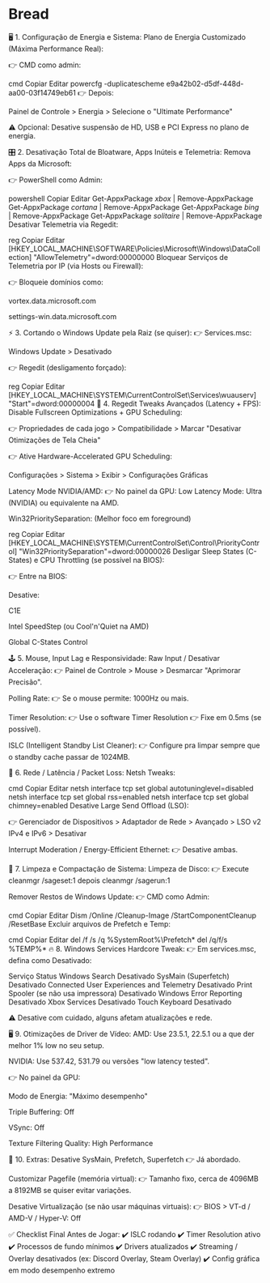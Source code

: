 # Bread
🖥️ 1. Configuração de Energia e Sistema:
Plano de Energia Customizado (Máxima Performance Real):

👉 CMD como admin:

cmd
Copiar
Editar
powercfg -duplicatescheme e9a42b02-d5df-448d-aa00-03f14749eb61
👉 Depois:

Painel de Controle > Energia > Selecione o "Ultimate Performance"

⚠️ Opcional: Desative suspensão de HD, USB e PCI Express no plano de energia.

🎛️ 2. Desativação Total de Bloatware, Apps Inúteis e Telemetria:
Remova Apps da Microsoft:

👉 PowerShell como Admin:

powershell
Copiar
Editar
Get-AppxPackage *xbox* | Remove-AppxPackage
Get-AppxPackage *cortana* | Remove-AppxPackage
Get-AppxPackage *bing* | Remove-AppxPackage
Get-AppxPackage *solitaire* | Remove-AppxPackage
Desativar Telemetria via Regedit:

reg
Copiar
Editar
[HKEY_LOCAL_MACHINE\SOFTWARE\Policies\Microsoft\Windows\DataCollection]
"AllowTelemetry"=dword:00000000
Bloquear Serviços de Telemetria por IP (via Hosts ou Firewall):

👉 Bloqueie domínios como:

vortex.data.microsoft.com

settings-win.data.microsoft.com

⚡ 3. Cortando o Windows Update pela Raiz (se quiser):
👉 Services.msc:

Windows Update > Desativado

👉 Regedit (desligamento forçado):

reg
Copiar
Editar
[HKEY_LOCAL_MACHINE\SYSTEM\CurrentControlSet\Services\wuauserv]
"Start"=dword:00000004
🧬 4. Regedit Tweaks Avançados (Latency + FPS):
Disable Fullscreen Optimizations + GPU Scheduling:

👉 Propriedades de cada jogo > Compatibilidade > Marcar "Desativar Otimizações de Tela Cheia"

👉 Ative Hardware-Accelerated GPU Scheduling:

Configurações > Sistema > Exibir > Configurações Gráficas

Latency Mode NVIDIA/AMD:
👉 No painel da GPU: Low Latency Mode: Ultra (NVIDIA) ou equivalente na AMD.

Win32PrioritySeparation: (Melhor foco em foreground)

reg
Copiar
Editar
[HKEY_LOCAL_MACHINE\SYSTEM\CurrentControlSet\Control\PriorityControl]
"Win32PrioritySeparation"=dword:00000026
Desligar Sleep States (C-States) e CPU Throttling (se possível na BIOS):

👉 Entre na BIOS:

Desative:

C1E

Intel SpeedStep (ou Cool'n'Quiet na AMD)

Global C-States Control

🕹️ 5. Mouse, Input Lag e Responsividade:
Raw Input / Desativar Acceleração:
👉 Painel de Controle > Mouse > Desmarcar "Aprimorar Precisão".

Polling Rate:
👉 Se o mouse permite: 1000Hz ou mais.

Timer Resolution:
👉 Use o software Timer Resolution
👉 Fixe em 0.5ms (se possível).

ISLC (Intelligent Standby List Cleaner):
👉 Configure pra limpar sempre que o standby cache passar de 1024MB.

📡 6. Rede / Latência / Packet Loss:
Netsh Tweaks:

cmd
Copiar
Editar
netsh interface tcp set global autotuninglevel=disabled
netsh interface tcp set global rss=enabled
netsh interface tcp set global chimney=enabled
Desative Large Send Offload (LSO):

👉 Gerenciador de Dispositivos > Adaptador de Rede > Avançado > LSO v2 IPv4 e IPv6 > Desativar

Interrupt Moderation / Energy-Efficient Ethernet:
👉 Desative ambas.

🧹 7. Limpeza e Compactação de Sistema:
Limpeza de Disco:
👉 Execute cleanmgr /sageset:1 depois cleanmgr /sagerun:1

Remover Restos de Windows Update:
👉 CMD como Admin:

cmd
Copiar
Editar
Dism /Online /Cleanup-Image /StartComponentCleanup /ResetBase
Excluir arquivos de Prefetch e Temp:

cmd
Copiar
Editar
del /f /s /q %SystemRoot%\Prefetch\*
del /q/f/s %TEMP%\*
🔥 8. Windows Services Hardcore Tweak:
👉 Em services.msc, defina como Desativado:

Serviço	Status
Windows Search	Desativado
SysMain (Superfetch)	Desativado
Connected User Experiences and Telemetry	Desativado
Print Spooler (se não usa impressora)	Desativado
Windows Error Reporting	Desativado
Xbox Services	Desativado
Touch Keyboard	Desativado

⚠️ Desative com cuidado, alguns afetam atualizações e rede.

🖥️ 9. Otimizações de Driver de Vídeo:
AMD: Use 23.5.1, 22.5.1 ou a que der melhor 1% low no seu setup.

NVIDIA: Use 537.42, 531.79 ou versões "low latency tested".

👉 No painel da GPU:

Modo de Energia: "Máximo desempenho"

Triple Buffering: Off

VSync: Off

Texture Filtering Quality: High Performance

🎯 10. Extras:
Desative SysMain, Prefetch, Superfetch
👉 Já abordado.

Customizar Pagefile (memória virtual):
👉 Tamanho fixo, cerca de 4096MB a 8192MB se quiser evitar variações.

Desative Virtualização (se não usar máquinas virtuais):
👉 BIOS > VT-d / AMD-V / Hyper-V: Off

✅ Checklist Final Antes de Jogar:
✔️ ISLC rodando
✔️ Timer Resolution ativo
✔️ Processos de fundo mínimos
✔️ Drivers atualizados
✔️ Streaming / Overlay desativados (ex: Discord Overlay, Steam Overlay)
✔️ Config gráfica em modo desempenho extremo
